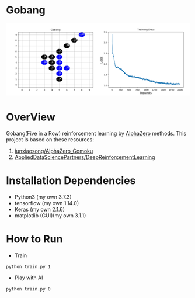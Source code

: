 # Gobang
<img src="Gobang.png" width="auto" >

# OverView
Gobang(Five in a Row) reinforcement learning by [AlphaZero](https://deepmind.com/research/publications/mastering-game-go-without-human-knowledge) methods.
This project is based on these resources:
1. [junxiaosong/AlphaZero_Gomoku](https://github.com/junxiaosong/AlphaZero_Gomoku)
2. [AppliedDataSciencePartners/DeepReinforcementLearning](https://github.com/AppliedDataSciencePartners/DeepReinforcementLearning)

# Installation Dependencies
* Python3 (my own 3.7.3)
* tensorflow (my own 1.14.0)
* Keras (my own 2.1.6)
* matplotlib (GUI)(my own 3.1.1)

# How to Run
* Train 
```
python train.py 1
```
* Play with AI
```
python train.py 0
```
